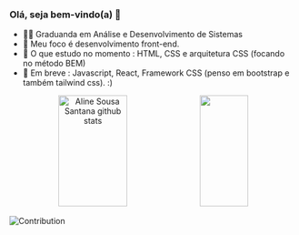 ### Olá, seja bem-vindo(a) 🌿

- 👩‍💻 Graduanda em Análise e Desenvolvimento de Sistemas
- 📱 Meu foco é desenvolvimento front-end.
- 🔎 O que estudo no momento : HTML, CSS e arquitetura CSS (focando no método BEM)
- 💬 Em breve : Javascript, React, Framework CSS (penso em bootstrap e também tailwind css). :)

<div align="center">  
  <img width="49%" height="195px" src="https://github-readme-stats.vercel.app/api?username=alinesousasantana&show_icons=true&count_private=true&hide_border=true&title_color=99DE79&icon_color=99DE79&text_color=99DE79&bg_color=0d1117" alt="Aline Sousa Santana github stats" /> 
  <img width="41%" height="195px" src="https://github-readme-stats.vercel.app/api/top-langs/?username=alinesousasantana&layout=compact&hide_border=true&title_color=99DE79&text_color=99DE79&bg_color=0d1117" />
</div>

![Contribution](https://activity-graph.herokuapp.com/graph?username=alinesousasantana&theme=merko&hide_border=true&area=true)
